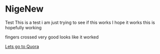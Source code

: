 # NigeNew
Test
This is a test i am just trying to see if this works
I hope it works
this is hopefully working

fingers crossed very good
looks like it worked

[Lets go to Quora](https://www.quora.com)